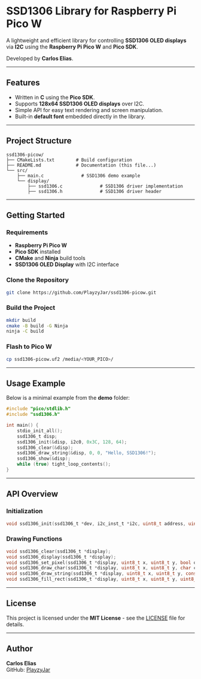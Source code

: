 # SSD1306 Library for Raspberry Pi Pico W

A lightweight and efficient library for controlling **SSD1306 OLED displays** via **I2C** using the **Raspberry Pi Pico W** and **Pico SDK**.

Developed by **Carlos Elias**.

---

## Features

- Written in **C** using the **Pico SDK**.
- Supports **128x64 SSD1306 OLED displays** over I2C.
- Simple API for easy text rendering and screen manipulation.
- Built-in **default font** embedded directly in the library.

---

## Project Structure

```
ssd1306-picow/
├── CMakeLists.txt        # Build configuration
├── README.md             # Documentation (this file...)
└── src/
    ├── main.c              # SSD1306 demo example
    └── display/
        ├── ssd1306.c              # SSD1306 driver implementation
        ├── ssd1306.h              # SSD1306 driver header
```

---

## Getting Started

### Requirements

- **Raspberry Pi Pico W**
- **Pico SDK** installed
- **CMake** and **Ninja** build tools
- **SSD1306 OLED Display** with I2C interface

### Clone the Repository

```bash
git clone https://github.com/PlayzyJar/ssd1306-picow.git
```

### Build the Project

```bash
mkdir build
cmake -B build -G Ninja
ninja -C build
```

### Flash to Pico W

```bash
cp ssd1306-picow.uf2 /media/<YOUR_PICO>/
```

---

## Usage Example

Below is a minimal example from the **demo** folder:

```c
#include "pico/stdlib.h"
#include "ssd1306.h"

int main() {
    stdio_init_all();
    ssd1306_t disp;
    ssd1306_init(&disp, i2c0, 0x3C, 128, 64);
    ssd1306_clear(&disp);
    ssd1306_draw_string(&disp, 0, 0, "Hello, SSD1306!");
    ssd1306_show(&disp);
    while (true) tight_loop_contents();
}
```

---

## API Overview

### Initialization

```c
void ssd1306_init(ssd1306_t *dev, i2c_inst_t *i2c, uint8_t address, uint8_t width, uint8_t height);
```

### Drawing Functions

```c
void ssd1306_clear(ssd1306_t *display);
void ssd1306_display(ssd1306_t *display);
void ssd1306_set_pixel(ssd1306_t *display, uint8_t x, uint8_t y, bool on);
void ssd1306_draw_char(ssd1306_t *display, uint8_t x, uint8_t y, char c);
void ssd1306_draw_string(ssd1306_t *display, uint8_t x, uint8_t y, const char *str);
void ssd1306_fill_rect(ssd1306_t *display, uint8_t x, uint8_t y, uint8_t w, uint8_t h, bool on);
```

---

## License

This project is licensed under the **MIT License** - see the [LICENSE](LICENSE) file for details.

---

## Author

**Carlos Elias**  
GitHub: [PlayzyJar](https://github.com/PlayzyJar)
